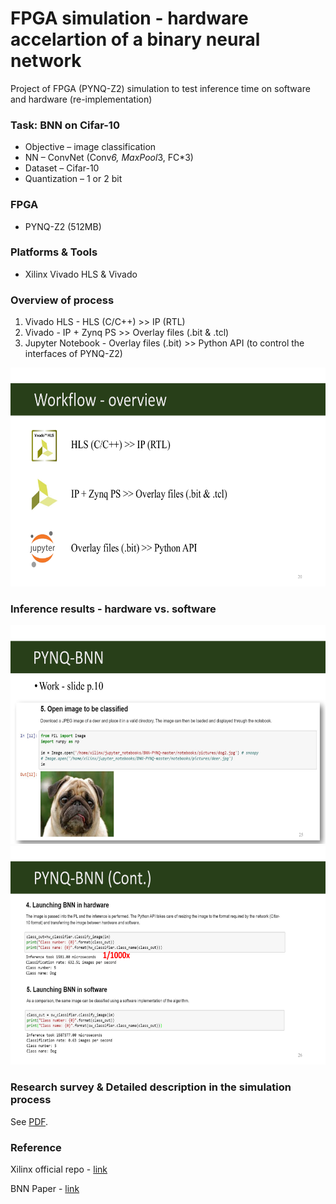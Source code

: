 # FPGA simulation - hardware accelartion of a binary neural network

Project of FPGA (PYNQ-Z2) simulation to test inference time on software and hardware (re-implementation)

### Task: BNN on Cifar-10
- Objective – image classification
- NN – ConvNet (Conv*6, MaxPool*3, FC*3)
- Dataset – Cifar-10
- Quantization – 1 or 2 bit

### FPGA 
- PYNQ-Z2 (512MB)

### Platforms & Tools
- Xilinx Vivado HLS & Vivado

### Overview of process

1. Vivado HLS - HLS (C/C++) >> IP (RTL)
2. Vivado - IP + Zynq PS >> Overlay files (.bit & .tcl)
3. Jupyter Notebook - Overlay files (.bit) >> Python API (to control the interfaces of PYNQ-Z2)

<img src="./BNN-PYNQ-Z2/figure/workflow.png" width="600" height="350">

### Inference results - hardware vs. software

<img src="./BNN-PYNQ-Z2/figure/demo1.png" width="600" height="350">
<img src="./BNN-PYNQ-Z2/figure/demo2.png" width="600" height="350">

### Research survey & Detailed description in the simulation process

See [PDF](./FPGA_survey_PYNQ-BNN_demo.pdf).

### Reference

Xilinx official repo - [link](https://github.com/Xilinx/BNN-PYNQ/tree/master)

BNN Paper - [link](https://dl.acm.org/doi/10.1145/3020078.3021744)
